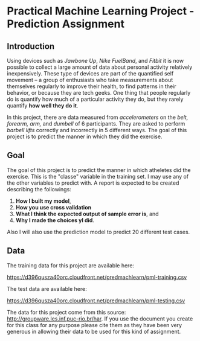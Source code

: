 Practical Machine Learning Project - Prediction Assignment
==========================================================

## Introduction

Using devices such as *Jawbone Up*, *Nike FuelBand*, and *Fitbit* it is now possible to collect a large amount of data about personal activity relatively inexpensively. These type of devices are part of the quantified self movement – a group of enthusiasts who take measurements about themselves regularly to improve their health, to find patterns in their behavior, or because they are tech geeks. One thing that people regularly do is quantify how much of a particular activity they do, but they rarely quantify **how well they do it**. 

In this project, there are data measured from *accelerometers* on the *belt, forearm, arm,* and *dumbell* of 6 participants. They are asked to perform *barbell lifts* correctly and incorrectly 
in 5 different ways. The goal of this project is to predict the manner in which they did the exercise.

## Goal
The goal of this project is to predict the manner in which atheletes did the exercise. This is the "classe" variable in the training set. I may use any of the other variables to predict with. 
A report is expected to be created describing the followings:
1. **How I built my model**, 
2. **How you use cross validation**
3. **What I think the expected output of sample error is**, and 
4. **Why I made the choices yI did**. 

Also I will also use the prediction model to predict 20 different test cases.

## Data

The training data for this project are available here:

https://d396qusza40orc.cloudfront.net/predmachlearn/pml-training.csv

The test data are available here:

https://d396qusza40orc.cloudfront.net/predmachlearn/pml-testing.csv


The data for this project come from this source: http://groupware.les.inf.puc-rio.br/har. If you use the document you create for this class for any purpose please cite them as they have been very generous in allowing their data to be used for this kind of assignment.

